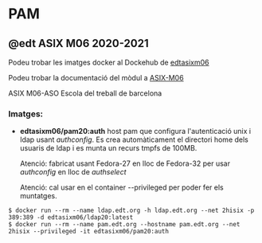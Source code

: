 # PAM

## @edt ASIX M06 2020-2021


Podeu trobar les imatges docker al Dockehub de [edtasixm06](https://hub.docker.com/u/edtasixm06/)

Podeu trobar la documentació del mòdul a [ASIX-M06](https://sites.google.com/site/asixm06edt/)

ASIX M06-ASO Escola del treball de barcelona

### Imatges:

* **edtasixm06/pam20:auth** host pam que configura l'autenticació unix i ldap usant *authconfig*.
  Es crea automàticament el directori home dels usuaris de ldap i es munta un recurs tmpfs de 100MB.

  Atenció: fabricat usant Fedora-27 en lloc de Fedora-32 per usar *authconfig* en lloc de *authselect* 

  Atenció: cal usar en el container --privileged per poder fer els muntatges.

```
$ docker run --rm --name ldap.edt.org -h ldap.edt.org --net 2hisix -p 389:389 -d edtasixm06/ldap20:latest 
$ docker run --rm --name pam.edt.org --hostname pam.edt.org --net 2hisix --privileged -it edtasixm06/pam20:auth
```

